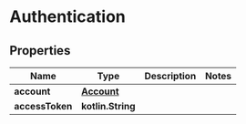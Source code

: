 
# Authentication

## Properties
Name | Type | Description | Notes
------------ | ------------- | ------------- | -------------
**account** | [**Account**](Account.md) |  | 
**accessToken** | **kotlin.String** |  | 



